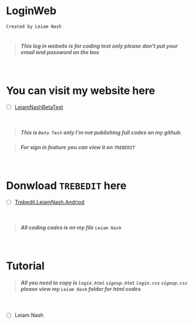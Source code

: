 # LoginWeb
`Created by Leiam Nash`
<br> <br>
> ##### This log in website is for coding test only please don't put your email and password on the box
<br>

# You can visit my website here
- [ ] [LeiamNashBetaTest](https://leiamnashrebirth.github.io/WebLogin/)

<br>

> ##### This is `Beta Test` only I'm not publishing full codes on my github. 
<p>

> ##### For sign in feature you can view it on `TREBEDIT`
</p>

<br>

# Donwload `TREBEDIT` here 
- [ ] [Trebedit.LeiamNash.Andriod](https://github.com/LeiamNashRebirth/ArtCode/releases/download/Apk/TrebEdit.LeiamNash.apk)

<br>

> ##### All coding codes is on my file `Leiam Nash`

<br>

# Tutorial
> ##### All you need to copy is `login.html` `signup.html` `login.css` `signup.css` please view my `Leiam Nash` folder for html codes

<br>

- [ ] Leiam Nash
